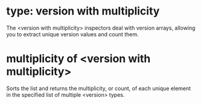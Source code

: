 # type: version with multiplicity

The &lt;version with multiplicity&gt; inspectors deal with version arrays, allowing you to extract unique version values and count them.

# multiplicity of &lt;version with multiplicity&gt;

Sorts the list and returns the multiplicity, or count, of each unique element in the specified list of multiple &lt;version&gt; types.
